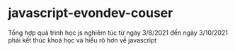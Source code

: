 # javascript-evondev-couser
Tổng hợp quá trình học js nghiêm túc từ ngày 3/8/2021 đến ngày 3/10/2021 phải kết thúc khoá học và hiểu rõ hơn về javascript
